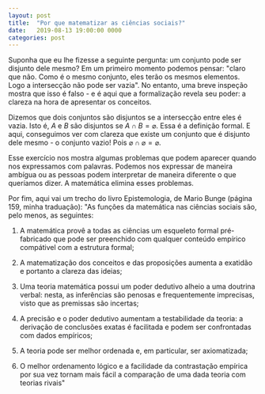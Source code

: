 ```yaml
---
layout: post
title:  "Por que matematizar as ciências sociais?"
date:   2019-08-13 19:00:00 0000
categories: post
---
```


Suponha que eu lhe fizesse a seguinte pergunta: um conjunto pode ser disjunto dele mesmo?
Em um primeiro momento podemos pensar: "claro que não. Como é o mesmo conjunto,
eles terão os mesmos elementos. Logo a intersecção não pode ser vazia". No entanto,
uma breve inspeção mostra que isso é falso - e é aqui que a formalização revela seu poder:
a clareza na hora de apresentar os conceitos.

Dizemos que dois conjuntos são disjuntos se a intersecção entre eles é vazia.
Isto é, $A$ e $B$ são disjuntos se $A \cap B = \varnothing$. Essa é a definição formal.
E aqui, conseguimos ver com clareza que existe um conjunto que é disjunto dele mesmo -
o conjunto vazio! Pois $\varnothing \cap \varnothing = \varnothing$.

Esse exercício nos mostra algumas problemas que podem aparecer quando nos expressamos com palavras.
Podemos nos expressar de maneira ambígua ou as pessoas podem interpretar de maneira diferente o que queríamos dizer.
A matemática elimina esses problemas.

Por fim, aqui vai um trecho do livro Epistemologia, de Mario Bunge (página 159, minha traduação):
"As funções da matemática nas ciências sociais são, pelo menos, as seguintes:

1. A matemática provê a todas as ciências um esqueleto formal pré-fabricado que
pode ser preenchido com qualquer conteúdo empírico compátivel com a estrutura formal;

2. A matematização dos conceitos e das proposições aumenta a exatidão e portanto a clareza das ideias;

3. Uma teoria matemática possui um poder dedutivo alheio a uma doutrina verbal:
nesta, as inferências são penosas e frequentemente imprecisas, visto que as premissas são incertas;

4. A precisão e o poder dedutivo aumentam a testabilidade da teoria: a derivação
de conclusões exatas é facilitada e podem ser confrontadas com dados empíricos;

5. A teoria pode ser melhor ordenada e, em particular, ser axiomatizada;

6. O melhor ordenamento lógico e a facilidade da contrastação empírica por sua vez
tornam mais fácil a comparação de uma dada teoria com teorias rivais"
